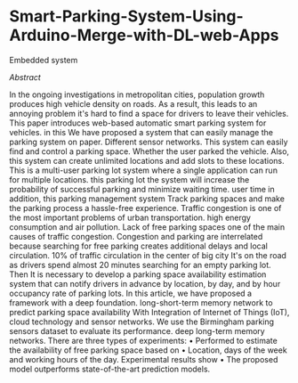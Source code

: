 # Smart-Parking-System-Using-Arduino-Merge-with-DL-web-Apps
Embedded system

*Abstract*



In the ongoing investigations in metropolitan cities,
population growth produces high vehicle density on
roads. As a result, this leads to an annoying problem
it&#39;s hard to find a space for drivers to leave their
vehicles. This paper introduces web-based automatic
smart parking system for vehicles. in this We have
proposed a system that can easily manage the parking
system on paper. Different sensor networks. This
system can easily find and control a parking space.
Whether the user parked the vehicle. Also, this
system can create unlimited locations and add slots to
these locations. This is a multi-user parking lot
system where a single application can run for
multiple locations. this parking lot the system will
increase the probability of successful parking and
minimize waiting time. user time in addition, this
parking management system Track parking spaces
and make the parking process a hassle-free
experience. Traffic congestion is one of the most
important problems of urban transportation. high
energy consumption and air pollution. Lack of free
parking spaces one of the main causes of traffic
congestion. Congestion and parking are interrelated
because searching for free parking creates additional
delays and local circulation. 10% of traffic
circulation in the center of big city It&#39;s on the road as
drivers spend almost 20 minutes searching for an
empty parking lot. Then It is necessary to develop a
parking space availability estimation system that can
notify drivers in advance by location, by day, and by
hour occupancy rate of parking lots. In this article,
we have proposed a framework with a deep
foundation. long-short-term memory network to
predict parking space availability With Integration of
Internet of Things (IoT), cloud technology and sensor
networks. We use the Birmingham parking sensors
dataset to
evaluate its performance. deep long-term memory
networks. There are three types of experiments:
• Performed to estimate the availability of free
parking space based on
• Location, days of the week and working hours of
the day. Experimental results show
• The proposed model outperforms state-of-the-art
prediction models.

